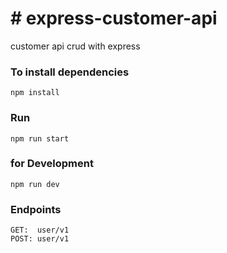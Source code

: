 # # express-customer-api
customer api crud with express

### To install dependencies ###
```
npm install
```

### Run ###
```
npm run start
```
### for Development ###
```
npm run dev
```

### Endpoints
```
GET:  user/v1
POST: user/v1 
```